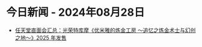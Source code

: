 # 今日新闻 - 2024年08月28日
- [任天堂直面会汇总：光荣特库摩《优米雅的炼金工房 ～追忆之炼金术士与幻创之地～》2025 年发售](https://www.ithome.com/0/791/594.htm)
